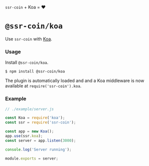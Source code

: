<!---






    WARNING, READ THIS.
    This is a computed file. Do not edit.
    Instead, edit `/plugins/koa/readme.template.md` and run `npm run docs` (or `yarn docs`).












    WARNING, READ THIS.
    This is a computed file. Do not edit.
    Instead, edit `/plugins/koa/readme.template.md` and run `npm run docs` (or `yarn docs`).












    WARNING, READ THIS.
    This is a computed file. Do not edit.
    Instead, edit `/plugins/koa/readme.template.md` and run `npm run docs` (or `yarn docs`).












    WARNING, READ THIS.
    This is a computed file. Do not edit.
    Instead, edit `/plugins/koa/readme.template.md` and run `npm run docs` (or `yarn docs`).












    WARNING, READ THIS.
    This is a computed file. Do not edit.
    Instead, edit `/plugins/koa/readme.template.md` and run `npm run docs` (or `yarn docs`).






-->

`ssr-coin` + Koa = :heart:

# `@ssr-coin/koa`

Use `ssr-coin` with [Koa](https://github.com/koajs/koa).

### Usage

Install `@ssr-coin/koa`.

~~~shell
$ npm install @ssr-coin/koa
~~~

The plugin is automatically loaded and
and a Koa middleware is now available at `require('ssr-coin').koa`.

### Example

~~~js
// ./example/server.js

const Koa = require('koa');
const ssr = require('ssr-coin');

const app = new Koa();
app.use(ssr.koa);
const server = app.listen(3000);

console.log('Server running');

module.exports = server;
~~~

<!---






    WARNING, READ THIS.
    This is a computed file. Do not edit.
    Instead, edit `/plugins/koa/readme.template.md` and run `npm run docs` (or `yarn docs`).












    WARNING, READ THIS.
    This is a computed file. Do not edit.
    Instead, edit `/plugins/koa/readme.template.md` and run `npm run docs` (or `yarn docs`).












    WARNING, READ THIS.
    This is a computed file. Do not edit.
    Instead, edit `/plugins/koa/readme.template.md` and run `npm run docs` (or `yarn docs`).












    WARNING, READ THIS.
    This is a computed file. Do not edit.
    Instead, edit `/plugins/koa/readme.template.md` and run `npm run docs` (or `yarn docs`).












    WARNING, READ THIS.
    This is a computed file. Do not edit.
    Instead, edit `/plugins/koa/readme.template.md` and run `npm run docs` (or `yarn docs`).






-->

